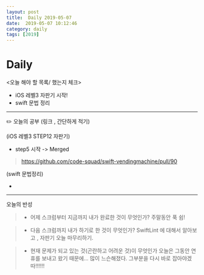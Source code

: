 ```yaml
---
layout: post
title:  Daily 2019-05-07
date:  2019-05-07 10:12:46
category: daily
tags: [2019]
---
```


# Daily

<오늘 해야 할 목록/ 했는지 체크>

- iOS 레벨3 자판기 시작!
- swift 문법 정리

------

✏️ 오늘의 공부 (링크 , 간단하게 적기)

(iOS 레벨3  STEP12 자판기)

- step5 시작 -> Merged
> https://github.com/code-squad/swift-vendingmachine/pull/90


(swift 문법정리)

-

------

오늘의 반성

> - 어제 스크럼부터 지금까지 내가 완료한 것이 무엇인가?
  > 주말동안 푹 쉼!

> - 다음 스크럼까지 내가 하기로 한 것이 무엇인가?
> SwiftLint 에 대해서 알아보고 , 자판기 오늘 마무리하기. 


> - 현재 문제가 되고 있는 것(곤란하고 어려운 것)이 무엇인가
 오늘은 그동안 연휴를 보내고 왔기 때문에... 많이 느슨해졌다. 그부분을 다시 바로 잡아야겠따!!!!!!






